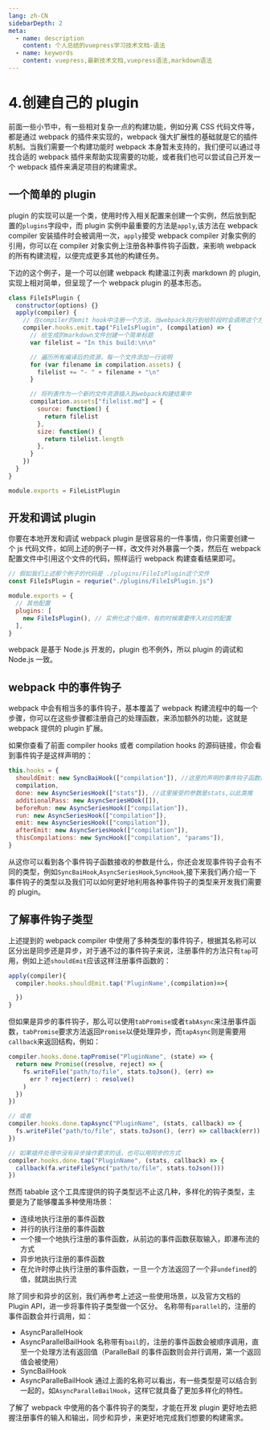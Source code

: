 ```yaml
---
lang: zh-CN
sidebarDepth: 2
meta:
  - name: description
    content: 个人总结的vuepress学习技术文档-语法
  - name: keywords
    content: vuepress,最新技术文档,vuepress语法,markdown语法
---
```


# 4.创建自己的 plugin

前面一些小节中，有一些相对复杂一点的构建功能，例如分离 CSS 代码文件等，都是通过 webpack 的插件来实现的，webpack 强大扩展性的基础就是它的插件机制。当我们需要一个构建功能时 webpack 本身暂未支持的，我们便可以通过寻找合适的 webpack 插件来帮助实现需要的功能，或者我们也可以尝试自己开发一个 webpack 插件来满足项目的构建需求。

## 一个简单的 plugin

plugin 的实现可以是一个类，使用时传入相关配置来创建一个实例，然后放到配置的`plugins`字段中，而 plugin 实例中最重要的方法是`apply`,该方法在 webpack compiler 安装插件时会被调用一次，`apply`接受 webpack compiler 对象实例的引用，你可以在 compiler 对象实例上注册各种事件钩子函数，来影响 webpack 的所有构建流程，以便完成更多其他的构建任务。

下边的这个例子，是一个可以创建 webpack 构建温江列表 markdown 的 plugin,实现上相对简单，但呈现了一个 webpack plugin 的基本形态。

```js
class FileIsPlugin {
  constructor(options) {}
  apply(compiler) {
    // 在compiler的emit hook中注册一个方法，当webpack执行到给阶段时会调用这个方法
    compiler.hooks.emit.tap("FileIsPlugin", (compilation) => {
      // 给生成的markdown文件创建一个简单标题
      var filelist = "In this build:\n\n"

      // 遍历所有编译后的资源，每一个文件添加一行说明
      for (var filename in compilation.assets) {
        filelist += "- " + filename + "\n"
      }

      // 将列表作为一个新的文件资源插入到webpack构建结果中
      compilation.assets["filelist.md"] = {
        source: function() {
          return filelist
        },
        size: function() {
          return tilelist.length
        },
      }
    })
  }
}

module.exports = FileListPlugin
```

## 开发和调试 plugin

你要在本地开发和调试 webpack plugin 是很容易的一件事情，你只需要创建一个 js 代码文件，如同上述的例子一样，改文件对外暴露一个类，然后在 webpack 配置文件中引用这个文件的代码，照样运行 webpack 构建查看结果即可。

```js
// 假如我们上述那个例子的代码是 ./plugins/FileIsPlugin这个文件
const FileIsPlugin = requrie("./plugins/FileIsPlugin.js")

module.exports = {
  // 其他配置
  plugins: [
    new FileIsPlugin(), // 实例化这个插件，有的时候需要传入对应的配置
  ],
}
```

webpack 是基于 Node.js 开发的，plugin 也不例外，所以 plugin 的调试和 Node.js 一致。

## webpack 中的事件钩子

webpack 中会有相当多的事件钩子，基本覆盖了 webpack 构建流程中的每一个步骤，你可以在这些步骤都注册自己的处理函数，来添加额外的功能，这就是 webpack 提供的 plugin 扩展。

如果你查看了前面 compiler hooks 或者 compilation hooks 的源码链接，你会看到事件钩子是这样声明的：

```js
this.hooks = {
  shouldEmit: new SyncBaiHook(["compilation"]), //这里的声明的事件钩子函数接收的参数是
  compilation,
  done: new AsyncSeriesHook(["stats"]), //这里接受的参数是stats,以此类推
  additionalPass: new AsyncSeriesHOok([]),
  beforeRun: new AsyncSeriesHook(["compilation"]),
  run: new AsyncSeriesHook(["compilation"]),
  emit: new AsyncSeriesHook(["compilation"]),
  afterEmit: new AsyncSeriesHook(["compilation"]),
  thisCompilations: new SyncHook(["compilation", "params"]),
}
```

从这你可以看到各个事件钩子函数接收的参数是什么，你还会发现事件钩子会有不同的类型，例如`SyncBaiHook`,`AsyncSeriesHook`,`SyncHook`,接下来我们再介绍一下事件钩子的类型以及我们可以如何更好地利用各种事件钩子的类型来开发我们需要的 plugin。

## 了解事件钩子类型

上述提到的 webpack compiler 中使用了多种类型的事件钩子，根据其名称可以区分出是同步还是异步，对于通不过的事件钩子来说，注册事件的方法只有`tap`可用，例如上述`shouldEmit`应该这样注册事件函数的：

```js
apply(compiler){
  compiler.hooks.shouldEmit.tap('PluginName',(compilation)=>{

  })
}
```

但如果是异步的事件钩子，那么可以使用`tabPromise`或者`tabAsync`来注册事件函数，`tabPromise`要求方法返回`Promise`以便处理异步，而`tapAsync`则是需要用`callback`来返回结构，例如：

```js
compiler.hooks.done.tapPromise("PluginName", (state) => {
  return new Promise((resolve, reject) => {
    fs.writeFile("path/to/file", stats.toJson(), (err) =>
      err ? reject(err) : resolve()
    )
  })
})

// 或者
compiler.hooks.done.tapAsync("PluginName", (stats, callback) => {
  fs.writeFile("path/to/file", stats.toJson(), (err) => callback(err))
})

// 如果插件处理中没有异步操作要求的话，也可以用同步的方式
compiler.hooks.done.tap("PluginName", (stats, callback) => {
  callback(fa.writeFileSync("path/to/file", stats.toJson()))
})
```

然而 tabable 这个工具库提供的钩子类型远不止这几种，多样化的钩子类型，主要是为了能够覆盖多种使用场景：

- 连续地执行注册的事件函数
- 并行的执行注册的事件函数
- 一个接一个地执行注册的事件函数，从前边的事件函数获取输入，即瀑布流的方式
- 异步地执行注册的事件函数
- 在允许时停止执行注册的事件函数，一旦一个方法返回了一个非`undefined`的值，就跳出执行流

除了同步和异步的区别，我们再参考上述这一些使用场景，以及官方文档的 Plugin API，进一步将事件钩子类型做一个区分。
名称带有`parallel`的，注册的事件函数会并行调用，如：

- AsyncParallelHook
- AsyncParallelBailHook
  名称带有`bail`的，注册的事件函数会被顺序调用，直至一个处理方法有返回值（ParalleBail 的事件函数则会并行调用，第一个返回值会被使用）
- SyncBailHook
- AsyncParalleBailHook
  通过上面的名称可以看出，有一些类型是可以结合到一起的，如`AsyncParalleBailHook`，这样它就具备了更加多样化的特性。

了解了 webpack 中使用的各个事件钩子的类型，才能在开发 plugin 更好地去把握注册事件的输入和输出，同步和异步，来更好地完成我们想要的构建需求。
